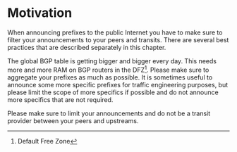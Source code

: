 # Motivation

When announcing prefixes to the public Internet you have to make sure to filter your announcements to your peers and transits. There are several best practices that are described separately in this chapter.

The global BGP table is getting bigger and bigger every day. This needs more and more RAM on BGP routers in the DFZ[^1]. Please make sure to aggregate your prefixes as much as possible. It is sometimes useful to announce some more specific prefixes for traffic engineering purposes, but please limit the scope of more specifics if possible and do not announce more specifics that are not required.

Please make sure to limit your announcements and do not be a transit provider between your peers and upstreams.

[^1]: Default Free Zone
